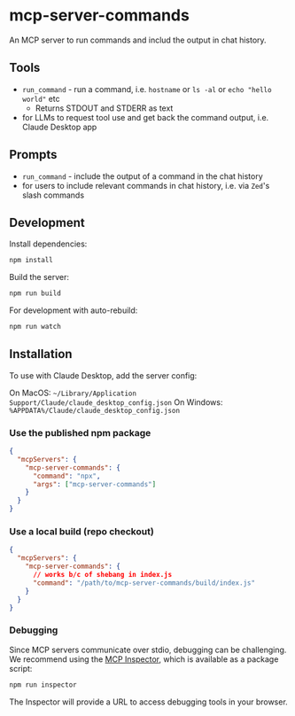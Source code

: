 # mcp-server-commands

An MCP server to run commands and includ the output in chat history.

## Tools

- `run_command` - run a command, i.e. `hostname` or `ls -al` or `echo "hello world"` etc
  - Returns STDOUT and STDERR as text
- for LLMs to request tool use and get back the command output, i.e. Claude Desktop app

## Prompts

- `run_command` - include the output of a command in the chat history
- for users to include relevant commands in chat history, i.e. via `Zed`'s slash commands

## Development

Install dependencies:
```bash
npm install
```

Build the server:
```bash
npm run build
```

For development with auto-rebuild:
```bash
npm run watch
```

## Installation

To use with Claude Desktop, add the server config:

On MacOS: `~/Library/Application Support/Claude/claude_desktop_config.json`
On Windows: `%APPDATA%/Claude/claude_desktop_config.json`

### Use the published npm package

```json
{
  "mcpServers": {
    "mcp-server-commands": {
      "command": "npx",
      "args": ["mcp-server-commands"]
    }
  }
}
```

### Use a local build (repo checkout)

```json
{
  "mcpServers": {
    "mcp-server-commands": {
      // works b/c of shebang in index.js
      "command": "/path/to/mcp-server-commands/build/index.js"
    }
  }
}
```

### Debugging

Since MCP servers communicate over stdio, debugging can be challenging. We recommend using the [MCP Inspector](https://github.com/modelcontextprotocol/inspector), which is available as a package script:

```bash
npm run inspector
```

The Inspector will provide a URL to access debugging tools in your browser.
